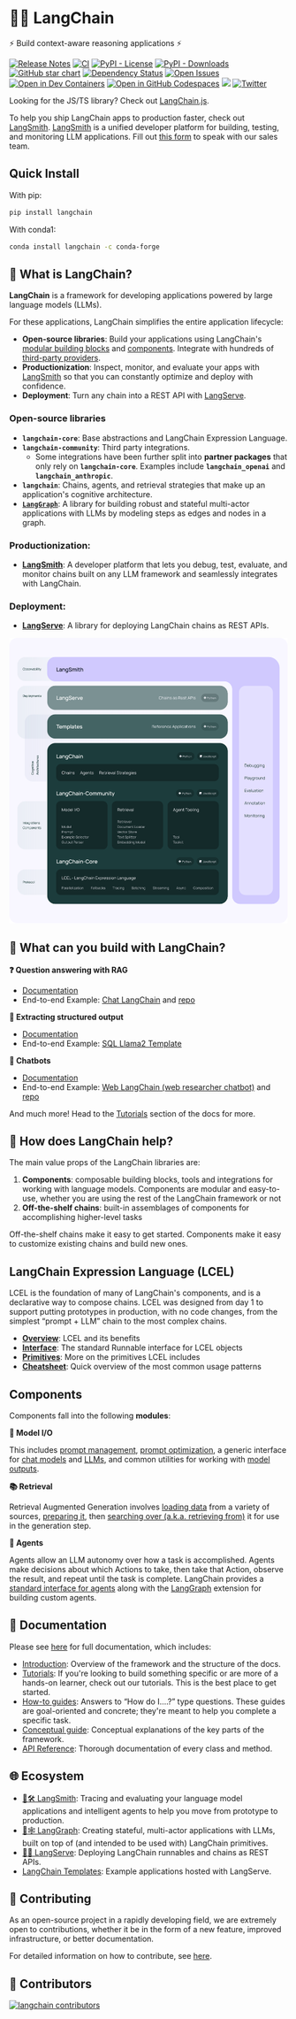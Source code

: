 # 🦜️🔗 LangChain

⚡ Build context-aware reasoning applications ⚡

[![Release Notes](https://img.shields.io/github/release/langchain-ai/langchain?style=flat-square)](https://github.com/langchain-ai/langchain/releases)
[![CI](https://github.com/langchain-ai/langchain/actions/workflows/check_diffs.yml/badge.svg)](https://github.com/langchain-ai/langchain/actions/workflows/check_diffs.yml)
[![PyPI - License](https://img.shields.io/pypi/l/langchain-core?style=flat-square)](https://opensource.org/licenses/MIT)
[![PyPI - Downloads](https://img.shields.io/pypi/dm/langchain-core?style=flat-square)](https://pypistats.org/packages/langchain-core)
[![GitHub star chart](https://img.shields.io/github/stars/langchain-ai/langchain?style=flat-square)](https://star-history.com/#langchain-ai/langchain)
[![Dependency Status](https://img.shields.io/librariesio/github/langchain-ai/langchain?style=flat-square)](https://libraries.io/github/langchain-ai/langchain)
[![Open Issues](https://img.shields.io/github/issues-raw/langchain-ai/langchain?style=flat-square)](https://github.com/langchain-ai/langchain/issues)
[![Open in Dev Containers](https://img.shields.io/static/v1?label=Dev%20Containers&message=Open&color=blue&logo=visualstudiocode&style=flat-square)](https://vscode.dev/redirect?url=vscode://ms-vscode-remote.remote-containers/cloneInVolume?url=https://github.com/langchain-ai/langchain)
[![Open in GitHub Codespaces](https://github.com/codespaces/badge.svg)](https://codespaces.new/langchain-ai/langchain)
[![](https://dcbadge.vercel.app/api/server/6adMQxSpJS?compact=true&style=flat)](https://discord.gg/6adMQxSpJS)
[![Twitter](https://img.shields.io/twitter/url/https/twitter.com/langchainai.svg?style=social&label=Follow%20%40LangChainAI)](https://twitter.com/langchainai)

Looking for the JS/TS library? Check out [LangChain.js](https://github.com/langchain-ai/langchainjs).

To help you ship LangChain apps to production faster, check out [LangSmith](https://smith.langchain.com). 
[LangSmith](https://smith.langchain.com) is a unified developer platform for building, testing, and monitoring LLM applications. 
Fill out [this form](https://www.langchain.com/contact-sales) to speak with our sales team.

## Quick Install

With pip:
```bash
pip install langchain
```

With conda1:
```bash
conda install langchain -c conda-forge
```

## 🤔 What is LangChain?

**LangChain** is a framework for developing applications powered by large language models (LLMs).

For these applications, LangChain simplifies the entire application lifecycle:

- **Open-source libraries**: Build your applications using LangChain's [modular building blocks](https://python.langchain.com/v0.2/docs/concepts/#langchain-expression-language-lcel) and [components](https://python.langchain.com/v0.2/docs/concepts/#components). Integrate with hundreds of [third-party providers](https://python.langchain.com/v0.2/docs/integrations/platforms/).
- **Productionization**: Inspect, monitor, and evaluate your apps with [LangSmith](https://docs.smith.langchain.com/) so that you can constantly optimize and deploy with confidence.
- **Deployment**: Turn any chain into a REST API with [LangServe](https://python.langchain.com/v0.2/docs/langserve/).

### Open-source libraries
- **`langchain-core`**: Base abstractions and LangChain Expression Language.
- **`langchain-community`**: Third party integrations.
  - Some integrations have been further split into **partner packages** that only rely on **`langchain-core`**. Examples include **`langchain_openai`** and **`langchain_anthropic`**.
- **`langchain`**: Chains, agents, and retrieval strategies that make up an application's cognitive architecture.
- **[`LangGraph`](https://langchain-ai.github.io/langgraph/)**: A library for building robust and stateful multi-actor applications with LLMs by modeling steps as edges and nodes in a graph.

### Productionization:
- **[LangSmith](https://docs.smith.langchain.com/)**: A developer platform that lets you debug, test, evaluate, and monitor chains built on any LLM framework and seamlessly integrates with LangChain.

### Deployment:
- **[LangServe](https://python.langchain.com/v0.2/docs/langserve/)**: A library for deploying LangChain chains as REST APIs.

![Diagram outlining the hierarchical organization of the LangChain framework, displaying the interconnected parts across multiple layers.](docs/static/svg/langchain_stack.svg "LangChain Architecture Overview")

## 🧱 What can you build with LangChain?

**❓ Question answering with RAG**

- [Documentation](https://python.langchain.com/v0.2/docs/tutorials/rag/)
- End-to-end Example: [Chat LangChain](https://chat.langchain.com) and [repo](https://github.com/langchain-ai/chat-langchain)

**🧱 Extracting structured output**

- [Documentation](https://python.langchain.com/v0.2/docs/tutorials/extraction/)
- End-to-end Example: [SQL Llama2 Template](https://github.com/langchain-ai/langchain-extract/)

**🤖 Chatbots**

- [Documentation](https://python.langchain.com/v0.2/docs/tutorials/chatbot/)
- End-to-end Example: [Web LangChain (web researcher chatbot)](https://weblangchain.vercel.app) and [repo](https://github.com/langchain-ai/weblangchain)

And much more! Head to the [Tutorials](https://python.langchain.com/v0.2/docs/tutorials/) section of the docs for more.

## 🚀 How does LangChain help?
The main value props of the LangChain libraries are:
1. **Components**: composable building blocks, tools and integrations for working with language models. Components are modular and easy-to-use, whether you are using the rest of the LangChain framework or not
2. **Off-the-shelf chains**: built-in assemblages of components for accomplishing higher-level tasks

Off-the-shelf chains make it easy to get started. Components make it easy to customize existing chains and build new ones. 

## LangChain Expression Language (LCEL)

LCEL is the foundation of many of LangChain's components, and is a declarative way to compose chains. LCEL was designed from day 1 to support putting prototypes in production, with no code changes, from the simplest “prompt + LLM” chain to the most complex chains.

- **[Overview](https://python.langchain.com/v0.2/docs/concepts/#langchain-expression-language-lcel)**: LCEL and its benefits
- **[Interface](https://python.langchain.com/v0.2/docs/concepts/#runnable-interface)**: The standard Runnable interface for LCEL objects
- **[Primitives](https://python.langchain.com/v0.2/docs/how_to/#langchain-expression-language-lcel)**: More on the primitives LCEL includes
- **[Cheatsheet](https://python.langchain.com/v0.2/docs/how_to/lcel_cheatsheet/)**: Quick overview of the most common usage patterns

## Components

Components fall into the following **modules**:

**📃 Model I/O**

This includes [prompt management](https://python.langchain.com/v0.2/docs/concepts/#prompt-templates), [prompt optimization](https://python.langchain.com/v0.2/docs/concepts/#example-selectors), a generic interface for [chat models](https://python.langchain.com/v0.2/docs/concepts/#chat-models) and [LLMs](https://python.langchain.com/v0.2/docs/concepts/#llms), and common utilities for working with [model outputs](https://python.langchain.com/v0.2/docs/concepts/#output-parsers).

**📚 Retrieval**

Retrieval Augmented Generation involves [loading data](https://python.langchain.com/v0.2/docs/concepts/#document-loaders) from a variety of sources, [preparing it](https://python.langchain.com/v0.2/docs/concepts/#text-splitters), then [searching over (a.k.a. retrieving from)](https://python.langchain.com/v0.2/docs/concepts/#retrievers) it for use in the generation step.

**🤖 Agents**

Agents allow an LLM autonomy over how a task is accomplished. Agents make decisions about which Actions to take, then take that Action, observe the result, and repeat until the task is complete. LangChain provides a [standard interface for agents](https://python.langchain.com/v0.2/docs/concepts/#agents) along with the [LangGraph](https://github.com/langchain-ai/langgraph) extension for building custom agents.

## 📖 Documentation

Please see [here](https://python.langchain.com) for full documentation, which includes:

- [Introduction](https://python.langchain.com/v0.2/docs/introduction/): Overview of the framework and the structure of the docs.
- [Tutorials](https://python.langchain.com/docs/use_cases/): If you're looking to build something specific or are more of a hands-on learner, check out our tutorials. This is the best place to get started.
- [How-to guides](https://python.langchain.com/v0.2/docs/how_to/): Answers to “How do I….?” type questions. These guides are goal-oriented and concrete; they're meant to help you complete a specific task.
- [Conceptual guide](https://python.langchain.com/v0.2/docs/concepts/): Conceptual explanations of the key parts of the framework.
- [API Reference](https://api.python.langchain.com): Thorough documentation of every class and method.

## 🌐 Ecosystem

- [🦜🛠️ LangSmith](https://docs.smith.langchain.com/): Tracing and evaluating your language model applications and intelligent agents to help you move from prototype to production.
- [🦜🕸️ LangGraph](https://langchain-ai.github.io/langgraph/): Creating stateful, multi-actor applications with LLMs, built on top of (and intended to be used with) LangChain primitives.
- [🦜🏓 LangServe](https://python.langchain.com/docs/langserve): Deploying LangChain runnables and chains as REST APIs.
- [LangChain Templates](https://python.langchain.com/v0.2/docs/templates/): Example applications hosted with LangServe.


## 💁 Contributing

As an open-source project in a rapidly developing field, we are extremely open to contributions, whether it be in the form of a new feature, improved infrastructure, or better documentation.

For detailed information on how to contribute, see [here](https://python.langchain.com/v0.2/docs/contributing/).

## 🌟 Contributors

[![langchain contributors](https://contrib.rocks/image?repo=langchain-ai/langchain&max=2000)](https://github.com/langchain-ai/langchain/graphs/contributors)
